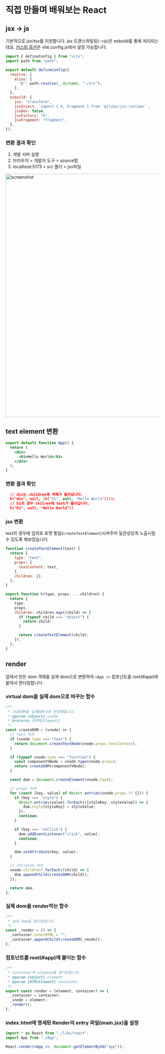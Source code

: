 # 직접 만들며 배워보는 React

## jsx -> js

기본적으로 jsx/tsx를 지원합니다.
jsx 트랜스파일링(->js)은 esbuild를 통해 처리되는데요.
[커스텀 옵션](https://ko.vite.dev/guide/features#jsx)은 vite.config.js에서 설정 가능합니다.

```js
import { defineConfig } from "vite";
import path from "path";

export default defineConfig({
  resolve: {
    alias: {
      "@": path.resolve(__dirname, "./src"),
    },
  },
  esbuild: {
    jsx: "transform",
    jsxInject: `import { h, Fragment } from '@/libs/jsx-runtime'`,
    jsxDev: false,
    jsxFactory: "h",
    jsxFragment: "Fragment",
  },
});
```

### 변환 결과 확인

1. 개발 서버 실행
2. 브라우저 > 개발자 도구 > source탭
3. localhost:5173 > src 폴더 > jsx파일

<img width="792" alt="screenshot" src="https://github.com/user-attachments/assets/a1e73186-d2e5-4ba4-849f-3d6ccc9aa927" />


## text element 변환 
```jsx
export default function App() {
  return (
    <div>
      <h1>Hello World</h1>
    </div>
  );
}
```

### 변환 결과 확인

```json
  // div는 children에 객체가 들어갑니다.
  h("div", null, [h("h1", null, "Hello World"))]);
  // h1의 경우 chilren에 text가 들어갑니다.
  h("h1", null, "Hello World"))
```

### jsx 변환
text의 경우에 임의로 포맷 통일(`createTextElement`)시켜주어 일관성있게 노출시킬 수 있도록 해보았습니다.

```js
function createTextElement(text) {
  return {
    type: "text",
    props: {
      textContent: text,
    },
    children: [],
  };
}

export function h(type, props, ...children) {
  return {
    type,
    props,
    children: children.map((child) => {
      if (typeof child === "object") {
        return child;
      }

      return createTextElement(child);
    }),
  };
}
```

## render
앞에서 만든 dom 객체를 실제 dom으로 변환하여 `<App />` 컴포넌트를 root(#app)에 붙여서 렌더링합니다.

### virtual dom을 실제 dom으로 바꾸는 함수
```js
/**
 * 가상DOM을 실제DOM으로 변경해줍니다.
 * @param {object} vnode
 * @returns {HTMLElement}
 */
const createDOM = (vnode) => {
  // text 처리
  if (vnode.type === "text") {
    return document.createTextNode(vnode.props.textContent);
  }

  if (typeof vnode.type === "function") {
    const componentVNode = vnode.type(vnode.props);
    return createDOM(componentVNode);
  }

  const dom = document.createElement(vnode.type);

  // props 처리
  for (const [key, value] of Object.entries(vnode.props ?? {})) {
    if (key === "style") {
      Object.entries(value).forEach(([styleKey, styleValue]) => {
        dom.style[styleKey] = styleValue;
      });
      continue;
    }

    if (key === "onClick") {
      dom.addEventListener("click", value);
      continue;
    }

    dom.setAttribute(key, value);
  }

  // children 처리
  vnode.children?.forEach((child) => {
    dom.appendChild(createDOM(child));
  });

  return dom;
};

```

### 실제 dom을 render하는 함수
```js
/**
 * 실제 dom을 렌더링합니다.
 */
const _render = () => {
  _container.innerHTML = "";
  _container.appendChild(createDOM(_vnode));
};
```

### 컴포넌트를 root(#app)에 붙이는 함수
```js
/**
 * container에 element를 렌더링합니다.
 * @param {object} element
 * @param {HTMLElement} container
 */
export const render = (element, container) => {
  _container = container;
  _vnode = element;
  _render();
};
```

### index.html에 명세된 Render의 entry 파일(main.jsx)을 설정
```jsx
import * as React from "./libs/react";
import App from "./App";

React.render(<App />, document.getElementById("app"));
```